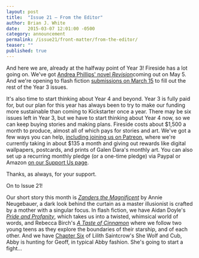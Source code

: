 ```yaml
---
layout: post
title:  "Issue 21 — From the Editor"
author: Brian J. White
date:   2015-03-07 12:01:00 -0500
category: announcement
permalink: /issue21/front-matter/from-the-editor/
teaser: ""
published: true
---
```


And here we are, already at the halfway point of Year 3! Fireside has a lot going on. We've got [Andrea Phillips' novel _Revision_](/books/ )coming out on May 5. And we're opening to flash fiction [submissions on March 15](/submissions/) to fill out the rest of the Year 3 issues.

It's also time to start thinking about Year 4 and beyond. Year 3 is fully paid for, but our plan for this year has always been to try to make our funding more sustainable than coming to Kickstarter once a year. There may be six issues left in Year 3, but we have to start thinking about Year 4 now, so we can keep buying stories and making plans. Fireside costs about $1,500 a month to produce, almost all of which pays for stories and art. We've got a few ways you can help, [including joining us on Patreon](https://www.patreon.com/firesidefiction), where we're currently taking in about $135 a month and giving out rewards like digital wallpapers, postcards, and prints of Galen Dara's monthly art. You can also set up a recurring monthly pledge (or a one-time pledge) via Paypal or Amazon [on our Support Us page](/support-us/).

Thanks, as always, for your support.

On to Issue 21!

Our short story this month is [_Zanders the Magnificent_](/issue21/chapter/zanders-the-magnificent/) by Annie Neugebauer, a dark look behind the curtain as a master illusionist is crafted by a mother with a singular focus. In flash fiction, we have Aidan Doyle's [_Pride and Profanity_](/issue21/chapter/pride-and-profanity/), which takes us into a twisted, whimsical world of words, and Rebecca Birch's [_A Taste of Cinnamon_](/issue21/chapter/a-taste-of-cinnamon/) where we follow two young teens as they explore the boundaries of their starship, and of each other. And we have [Chapter Six](/issue21/chapter/she-wolf-and-cub-chapter-six/) of Lilith Saintcrow's She Wolf and Cub, Abby is hunting for Geoff, in typical Abby fashion. She's going to start a fight…
